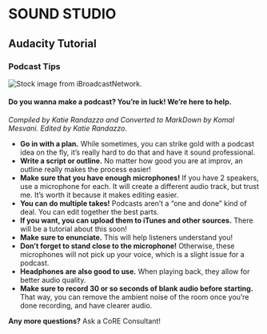 # SOUND STUDIO
## Audacity Tutorial
### Podcast Tips
![Stock image from iBroadcastNetwork.](http://www.ibroadcastnetwork.org/images/sized/7842726d6ad787122f5562c2f974242c39ca7fe2.png)
#### Do you wanna make a podcast? You’re in luck! We’re here to help. 
*Compiled by Katie Randazzo and Converted to MarkDown by Komal Mesvani. Edited by Katie Randazzo.*

- **Go in with a plan.** While sometimes, you can strike gold with a podcast idea on the fly, it’s really hard to do that and have it sound professional.
- **Write a script or outline.** No matter how good you are at improv, an outline really makes the process easier!
- **Make sure that you have enough microphones!** If you have 2 speakers, use a microphone for each. It will create a different audio track, but trust me. It’s worth it because it makes editing easier.
- **You can do multiple takes!** Podcasts aren’t a “one and done” kind of deal. You can edit together the best parts.
- **If you want, you can upload them to iTunes and other sources.** There will be a tutorial about this soon!
- **Make sure to enunciate.** This will help listeners understand you!
- **Don’t forget to stand close to the microphone!** Otherwise, these microphones will not pick up your voice, which is a slight issue for a podcast.
- **Headphones are also good to use.** When playing back, they allow for better audio quality.
- **Make sure to record 30 or so seconds of blank audio before starting.** That way, you can remove the ambient noise of the room once you’re done recording, and have clearer audio.
	
**Any more questions?** Ask a CoRE Consultant!
